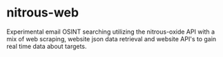 # nitrous-web
Experimental email OSINT searching utilizing the nitrous-oxide API with a mix of web scraping, website json data retrieval and website API's to gain real time data about targets.
